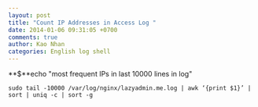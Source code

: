 ```yaml
---
layout: post
title: "Count IP Addresses in Access Log "
date: 2014-01-06 09:31:05 +0700
comments: true
author: Kao Nhan
categories: English log shell
---
```


**$**echo "most frequent IPs in last 10000 lines in log"

```
sudo tail -10000 /var/log/nginx/lazyadmin.me.log | awk ‘{print $1}’ | sort | uniq -c | sort -g

```

